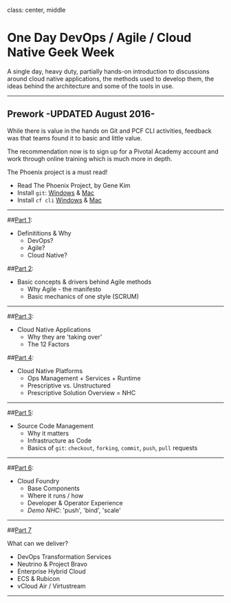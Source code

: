 class: center, middle

# One Day DevOps / Agile / Cloud Native Geek Week

A single day, heavy duty, partially hands-on introduction to discussions around cloud native applications, the methods used to develop them, the ideas behind the architecture and some of the tools in use.

---

## Prework -UPDATED August 2016-

While there is value in the hands on Git and PCF CLI activities, feedback was that teams found it to basic and little value.

The recommendation now is to sign up for a Pivotal Academy account and work through online training which is much more in depth.

The Phoenix project is a must read!
* Read The Phoenix Project, by Gene Kim
* Install `git`: [Windows](https://git-scm.com/download/win) & [Mac](https://git-scm.com/download/mac)
* Install `cf cli` [Windows](https://cli.run.pivotal.io/stable?release=windows64&source=github) & [Mac](https://cli.run.pivotal.io/stable?release=macosx64&source=github)

---

##[Part 1](index.html?slide=part1):
* Definititions & Why
    * DevOps?
    * Agile?
    * Cloud Native?

##[Part 2](index.html?slide=part2):
* Basic concepts & drivers behind Agile methods
  * Why Agile - the manifesto
  * Basic mechanics of one style (SCRUM)

---

##[Part 3](index.html?slide=part3):
* Cloud Native Applications
  * Why they are 'taking over'
  * The 12 Factors

##[Part 4](index.html?slide=part4):
* Cloud Native Platforms
  * Ops Management + Services + Runtime
  * Prescriptive vs. Unstructured
  * Prescriptive Solution Overview = NHC

---

##[Part 5](index.html?slide=part5):

* Source Code Management
  * Why it matters
  * Infrastructure as Code
  * Basics of `git`:  `checkout`, `forking`, `commit`, `push`, `pull` requests


---

##[Part 6](index.html?slide=part6):  
* Cloud Foundry
  * Base Components
  * Where it runs / how
  * Developer & Operator Experience
  * *Demo NHC*: 'push', 'bind', 'scale'

---

##[Part 7](index.html?slide=part7)

What can we deliver?

* DevOps Transformation Services
* Neutrino & Project Bravo
* Enterprise Hybrid Cloud
* ECS & Rubicon
* vCloud Air / Virtustream

---
